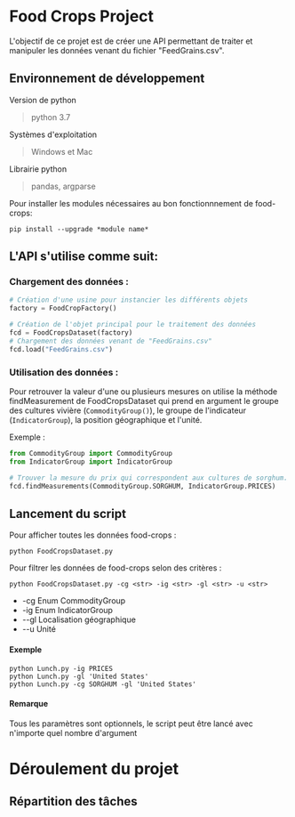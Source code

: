 # Food Crops Project
L'objectif de ce projet est de créer une API permettant de traiter et manipuler les données venant du fichier "FeedGrains.csv".

## Environnement de développement
Version de python
> python 3.7

Systèmes d'exploitation
> Windows et Mac

Librairie python 
> pandas, argparse

Pour installer les modules nécessaires au bon fonctionnnement de food-crops:
```
pip install --upgrade *module name*
``` 
  
## L'API s'utilise comme suit:
### Chargement des données :
  ```python
  # Création d'une usine pour instancier les différents objets
  factory = FoodCropFactory()
  
  # Création de l'objet principal pour le traitement des données
  fcd = FoodCropsDataset(factory)
  # Chargement des données venant de "FeedGrains.csv"
  fcd.load("FeedGrains.csv")
  ```

### Utilisation des données :
Pour retrouver la valeur d'une ou plusieurs mesures on utilise la méthode findMeasurement de FoodCropsDataset qui prend en argument le groupe des cultures vivière (`CommodityGroup()`), le groupe de l'indicateur (`IndicatorGroup`), la position géographique et l'unité.

Exemple :

```python
from CommodityGroup import CommodityGroup
from IndicatorGroup import IndicatorGroup

# Trouver la mesure du prix qui correspondent aux cultures de sorghum.
fcd.findMeasurements(CommodityGroup.SORGHUM, IndicatorGroup.PRICES)
```
## Lancement du script

Pour afficher toutes les données food-crops : 
```
python FoodCropsDataset.py
```

Pour filtrer les données de food-crops selon des critères : 
```
python FoodCropsDataset.py -cg <str> -ig <str> -gl <str> -u <str>
```
- -cg
Enum CommodityGroup
- -ig 
Enum IndicatorGroup
- --gl
Localisation géographique
- --u
Unité

#### Exemple
```
python Lunch.py -ig PRICES
python Lunch.py -gl 'United States'
python Lunch.py -cg SORGHUM -gl 'United States'
```
#### Remarque
Tous les paramètres sont optionnels, le script peut être lancé avec n'importe quel nombre d'argument

# Déroulement du projet 

## Répartition des tâches

